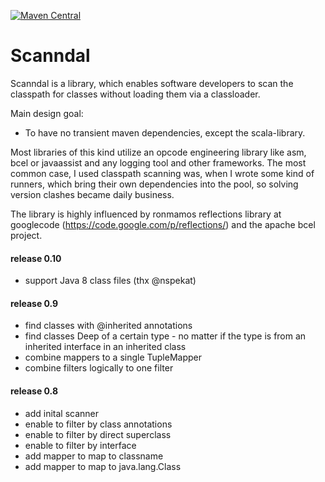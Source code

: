 [![Maven Central](https://img.shields.io/maven-central/v/de.aktey.scanndal/scanndal_2.11.svg?maxAge=2592000)](http://search.maven.org/#search%7Cga%7C1%7Cde.aktey.scanndal)

# Scanndal
Scanndal is a library, which enables software developers to scan
the classpath for classes without loading them via a classloader.

Main design goal:
 * To have no transient maven dependencies, except the scala-library.

Most libraries of this kind utilize an opcode engineering library like
asm, bcel or javaassist and any logging tool and other frameworks.
The most common case, I used classpath scanning was, when I wrote some
kind of runners, which bring their own dependencies into the pool, so
solving version clashes became daily business.

The library is highly influenced by ronmamos reflections library at
googlecode (https://code.google.com/p/reflections/) and the apache bcel
project.


#### release 0.10
* support Java 8 class files (thx @nspekat) 

#### release 0.9
* find classes with @inherited annotations
* find classes Deep of a certain type - no matter
  if the type is from an inherited interface in an inherited class
* combine mappers to a single TupleMapper
* combine filters logically to one filter

#### release 0.8
* add inital scanner
* enable to filter by class annotations
* enable to filter by direct superclass 
* enable to filter by interface
* add mapper to map to classname
* add mapper to map to java.lang.Class
